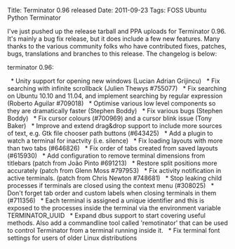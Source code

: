 Title: Terminator 0.96 released
Date: 2011-09-23
Tags: FOSS Ubuntu Python Terminator

I've just pushed up the release tarball and PPA uploads for Terminator 0.96. It's mainly a bug fix release, but it does include a few new features. Many thanks to the various community folks who have contributed fixes, patches, bugs, translations and branches to this release. The changelog is below:

terminator 0.96:

  * Unity support for opening new windows (Lucian Adrian Grijincu)
  * Fix searching with infinite scrollback (Julien Thewys \#755077)
  * Fix searching on Ubuntu 10.10 and 11.04, and implement searching by regular expression (Roberto Aguilar \#709018)
  * Optimise various low level components so they are dramatically faster (Stephen Boddy)
  * Fix various bugs (Stephen Boddy)
  * Fix cursor colours (\#700969) and a cursor blink issue (Tony Baker)
  * Improve and extend drag&drop support to include more sources of text, e.g. Gtk file chooser path buttons (\#643425)
  * Add a plugin to watch a terminal for inactvity (i.e. silence)
  * Fix loading layouts with more than two tabs (\#646826)
  * Fix order of tabs created from saved layouts (\#615930)
  * Add configuration to remove terminal dimensions from titlebars (patch from João Pinto \#691213)
  * Restore split positions more accurately (patch from Glenn Moss \#797953)
  * Fix activity notification in active terminals. (patch from Chris Newton \#748681)
  * Stop leaking child processes if terminals are closed using the context menu (\#308025)
  * Don't forget tab order and custom labels when closing terminals in them (\#711356)
  * Each terminal is assigned a unique identifier and this is exposed to the processes inside the terminal via the environment variable TERMINATOR\_UUID
  * Expand dbus support to start covering useful methods. Also add a commandline tool called 'remotinator' that can be used to control Terminator from a terminal running inside it.
  * Fix terminal font settings for users of older Linux distributions
